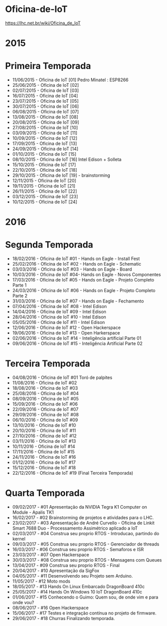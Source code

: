 # Oficina-de-IoT
https://lhc.net.br/wiki/Oficina_de_IoT

# 2015
# Primeira Temporada
* 11/06/2015 - Oficina de IoT [01] Pedro Minatel : ESP8266
* 25/06/2015 - Oficina de IoT [02]
* 02/07/2015 - Oficina de IoT [03]
* 16/07/2015 - Oficina de IoT [04]
* 23/07/2015 - Oficina de IoT [05]
* 30/07/2015 - Oficina de IoT [06]
* 06/08/2015 - Oficina de IoT [07]
* 13/08/2015 - Oficina de IoT [08]
* 20/08/2015 - Oficina de IoT [09]
* 27/08/2015 - Oficina de IoT [10]
* 03/09/2015 - Oficina de IoT [11]
* 10/09/2015 - Oficina de IoT [12]
* 17/09/2015 - Oficina de IoT [13]
* 24/09/2015 - Oficina de IoT [14]
* 01/10/2015 - Oficina de IoT [15]
* 08/10/2015 - Oficina de IoT [16] Intel Edison + Solleta
* 15/10/2015 - Oficina de IoT [17]
* 22/10/2015 - Oficina de IoT [18]
* 29/10/2015 - Oficina de IoT [19] - brainstorming
* 12/11/2015 - Oficina de IoT [20]
* 19/11/2015 - Oficina de IoT [21]
* 26/11/2015 - Oficina de IoT [22]
* 03/12/2015 - Oficina de IoT [23]
* 10/12/2015 - Oficina de IoT [24]

# 2016
# Segunda Temporada
* 18/02/2016 - Oficina de IoT #01 - Hands on Eagle - Install Fest
* 25/02/2016 - Oficina de IoT #02 - Hands on Eagle - Schematic
* 03/03/2016 - Oficina de IoT #03 - Hands on Eagle - Board
* 10/03/2016 - Oficina de IoT #04- Hands on Eagle - Novos Componentes
* 17/03/2016 - Oficina de IoT #05 - Hands on Eagle - Projeto Completo Parte 1
* 24/03/2016 - Oficina de IoT #06 - Hands on Eagle - Projeto Completo Parte 2
* 31/03/2016 - Oficina de IoT #07 - Hands on Eagle - Fechamento
* 07/04/2016 - Oficina de IoT #08 - Intel Edison
* 14/04/2016 - Oficina de IoT #09 - Intel Edison
* 28/04/2016 - Oficina de IoT #10 - Intel Edison
* 05/05/2016 - Oficina de IoT #11 - Intel Edison
* 12/06/2016 - Oficina de IoT #12 - Open Hackerspace
* 19/06/2016 - Oficina de IoT #13 - Open Harkerspace
* 02/06/2016 - Oficina de IoT #14 - Inteligência artificial Parte 01
* 09/06/2016 - Oficina de IoT #15 - Inteligência Artificial Parte 02

# Terceira Temporada
* 04/08/2016 - Oficina de IoT #01 Toró de palpites
* 11/08/2016 - Oficina de IoT #02
* 18/08/2016 - Oficina de IoT #03
* 25/08/2016 - Oficina de IoT #04
* 08/09/2016 - Oficina de IoT #05
* 15/09/2016 - Oficina de IoT #06
* 22/09/2016 - Oficina de IoT #07
* 29/09/2016 - Oficina de IoT #08
* 06/10/2016 - Oficina de IoT #09
* 13/10/2016 - Oficina de IoT #10
* 20/10/2016 - Oficina de IoT #11
* 27/10/2016 - Oficina de IoT #12
* 03/11/2016 - Oficina de IoT #13
* 10/11/2016 - Oficina de IoT #14
* 17/11/2016 - Oficina de IoT #15
* 24/11/2016 - Oficina de IoT #16
* 01/12/2016 - Oficina de IoT #17
* 15/12/2016 - Oficina de IoT #18
* 22/12/2016 - Oficina de IoT #19 (Final Terceira Temporada)

# Quarta Temporada
* 09/02/2017 - #01 Apresentação da NVIDIA Tegra K1 Computer on Module - Apalis TK1
* 16/02/2017 - #02 Brainstorming de projetos e atividades para o LHC.
* 23/02/2017 - #03 Apresentação de André Curvello - Oficina de Linkit Smart 7688 Duo - Processamento Assimétrico aplicado a IoT
* 02/03/2017 - #04 Construa seu proprio RTOS - Introducao, partindo do kernel
* 09/03/2017 - #05 Construa seu proprio RTOS - Gerenciador de threads 
* 16/03/2017 - #06 Construa seu proprio RTOS - Semaforos e ISR 
* 23/03/2017 - #07 Open Hackerspace
* 30/03/2017 - #08 Construa seu proprio RTOS - Mensagens com Queues
* 13/04/2017 - #09 Construa seu proprio RTOS - Final
* 20/04/2017 - #10 Apresentação da SigFox
* 04/05/2017 - #11 Desenvolvendo seu Projeto sem Arduino.
* 11/05/2017 - #12 Moto mods
* 18/05/2017 - #13 Hands On Linux Embarcado DragonBoard 410c
* 25/05/2017 - #14 Hands On Windows 10 IoT DragonBoard 410c
* 01/06/2017 - #15 Conhecendo o Guimo: Quem sou, de onde vim e para onde vou?
* 08/06/2017 - #16 Open Hackerspace
* 15/06/2017 - #17 Testes e integração contínua no projeto de firmware.
* 29/06/2017 - #18 Churras Finalizando temporada.



